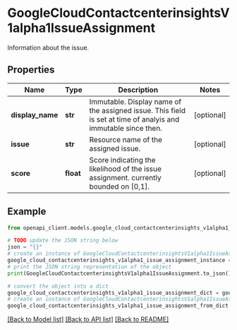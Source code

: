 # GoogleCloudContactcenterinsightsV1alpha1IssueAssignment

Information about the issue.

## Properties

Name | Type | Description | Notes
------------ | ------------- | ------------- | -------------
**display_name** | **str** | Immutable. Display name of the assigned issue. This field is set at time of analyis and immutable since then. | [optional] 
**issue** | **str** | Resource name of the assigned issue. | [optional] 
**score** | **float** | Score indicating the likelihood of the issue assignment. currently bounded on [0,1]. | [optional] 

## Example

```python
from openapi_client.models.google_cloud_contactcenterinsights_v1alpha1_issue_assignment import GoogleCloudContactcenterinsightsV1alpha1IssueAssignment

# TODO update the JSON string below
json = "{}"
# create an instance of GoogleCloudContactcenterinsightsV1alpha1IssueAssignment from a JSON string
google_cloud_contactcenterinsights_v1alpha1_issue_assignment_instance = GoogleCloudContactcenterinsightsV1alpha1IssueAssignment.from_json(json)
# print the JSON string representation of the object
print(GoogleCloudContactcenterinsightsV1alpha1IssueAssignment.to_json())

# convert the object into a dict
google_cloud_contactcenterinsights_v1alpha1_issue_assignment_dict = google_cloud_contactcenterinsights_v1alpha1_issue_assignment_instance.to_dict()
# create an instance of GoogleCloudContactcenterinsightsV1alpha1IssueAssignment from a dict
google_cloud_contactcenterinsights_v1alpha1_issue_assignment_from_dict = GoogleCloudContactcenterinsightsV1alpha1IssueAssignment.from_dict(google_cloud_contactcenterinsights_v1alpha1_issue_assignment_dict)
```
[[Back to Model list]](../README.md#documentation-for-models) [[Back to API list]](../README.md#documentation-for-api-endpoints) [[Back to README]](../README.md)


